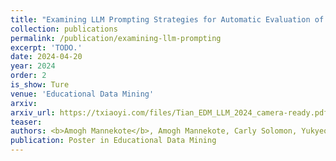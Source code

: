 ```yaml
---
title: "Examining LLM Prompting Strategies for Automatic Evaluation of Learner-created Computational Artifacts"
collection: publications
permalink: /publication/examining-llm-prompting
excerpt: 'TODO.'
date: 2024-04-20
year: 2024
order: 2
is_show: Ture
venue: 'Educational Data Mining'
arxiv:
arxiv_url: https://txiaoyi.com/files/Tian_EDM_LLM_2024_camera-ready.pdf
teaser:
authors: <b>Amogh Mannekote</b>, Amogh Mannekote, Carly Solomon, Yukyeong Song, Christine Fry Wise, Tom McKlin, Joanne Barrett, Kristy Elizabeth Boyer and Maya Israel
publication: Poster in Educational Data Mining
---
```


<!-- This paper is about the number 3. The number 4 is left for future work. -->

<!-- [Download paper here](http://academicpages.github.io/files/paper3.pdf) -->
